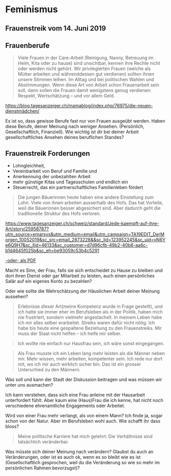 # Feminismus
## Frauenstreik vom 14. Juni 2019

## Frauenberufe

> Viele Frauen in der Care-Arbeit (Reinigung, Nanny, Betreuung im Heim, Kita oder zu hause) sind unsichtbar, kennen ihre Rechte nicht oder werden nicht gehört. Wir privilegierten Frauen (welche als Mütter arbeiten und währenddessen gut verdienen) sollten ihnen unsere Stimmen leihen. Im Alltag und bei politischen Wahlen und Abstimmungen. Wenn diese Art von Arbeit schon Frauenarbeit sein soll, dann sollen die Frauen damit wenigstens genug verdienen: Respekt, Wertschätzung – und vor allem Geld.

https://blog.tagesanzeiger.ch/mamablog/index.php/76975/die-neuen-dienstmädchen/

Es ist so, dass gewisse Berufe fast nur von Frauen ausgeübt werden. Haben diese Berufe, deiner Meinung nach weniger Ansehen. (Persönlich, Gesellschaftlich, Finanziell).
Wie wichtig ist dir bei deiner Arbeit gesellschaftliches Ansehen deines beruflichen Standes?

## Frauenstreik Forderungen
 
- Lohngleichheit, 
- Vereinbarkeit von Beruf und Familie und 
- Anerkennung der unbezahlten Arbeit
- mehr günstige Kitas und Tagesschulen und endlich ein
- Steuerrecht, das ein partnerschaftliches Familienleben fördert

>Die jungen Bäuerinnen heute haben eine andere Einstellung zum Lohn. Viele von ihnen arbeiten ausserhalb des Hofs. Das hat Vorteile, weil die Bäuerinnen besser abgesichert sind. Aber dadurch geht die traditionelle Struktur des Hofs verloren.

https://www.tagesanzeiger.ch/schweiz/standard/Jede-kaempft-auf-ihre-Art/story/25958787?utm_source=emarsys&utm_medium=email&utm_campaign=TA19EDIT_DerMorgen_10052019&sc_src=email_2873228&&sc_lid=123952245&sc_uid=vN6Ye6Q9H7&sc_llid=46133&sc_customer=d7d96cfb-49b2-40b6-aa6c-b1d4645f025b&sc_eh=be93059c53b4c5291

[-oder- als PDF](../../../Articels/frauenstreikErinnerungen.pdf)

Macht es Sinn, der Frau, falls sie sich entscheidet zu Hause zu bleiben und  dort ihren Dienst oder gar Mitarbeit zu leisten, auch einen persönliches Salär auf ein eigenes Konto zu bezahlen?

Oder wie sollte die Wehrschätzung der Häuslichen Arbeit deiner Meinung aussehen?

> Erlebnisse dieser Art(meine Kompetenz wurde in Frage gestellt), und ich hatte sie immer eher im Berufsleben als in der Politik, haben mich nie frustriert, sondern vielmehr angestachelt. In meinem Leben habe ich mir alles selber erarbeitet. Streiks waren dafür nicht nötig. Ich habe bis heute eine gespaltene Beziehung zu den Frauenstreiks. Mir muss der Staat nicht helfen – ich helfe mir selber.

> Ich wollte nie einfach nur Hausfrau sein, ich wäre sonst eingegangen.

> Als Frau musste ich ein Leben lang mehr leisten als die Männer neben mir. Mehr wissen, mehr arbeiten, kompetenter sein. Ich rede nur dort mit, wo ich mir auch wirklich sicher bin. Das ist ein grosser Unterschied zu den Männern.

Was soll und kann der Stadt der Diskussion beitragen und was müssen wir unter uns ausmachen?

Ich kann verstehen, dass sich eine Frau anleine mit der Hausarbeit unterfordert fühlt. Aber kaum eine (Haus)Frau die ich kenne, hat nicht noch verschiedene ehrenamtliche Engagements oder Arbeitet.

Wird von einer Frau mehr verlangt, als von einem Mann? Ich finde ja, sogar schon von der Natur. Aber im Berufsleben wohl auch. Wie schafft ihr dass bloss?

> Meine politische Karriere hat mich gelehrt: Die Verhältnisse sind tatsächlich veränderbar.

Was müsste sich deiner Meinung nach verändern? Glaubst du auch an Veränderungen, oder ist es auch ok, wenn es so bleibt wie es ist (Gesellschaftlich gesprochen, weil du die Veränderung so wie so mehr im persönlichen Rahmen bevorzugst)?




